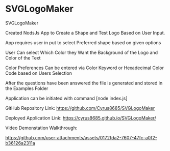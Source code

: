 # SVGLogoMaker
SVGLogoMaker

Created NodsJs App to Create a Shape and Test Logo Based on User Input.

App requires user in put to select Preferred shape based on given options

User Can  select Which Color they Want the Background of the Logo and Color of the Text

Color Preferences Can be entered via Color Keyword or Hexadecimal Color Code based on Users Selection

After the questions have been answered the file is generated and stored in the Examples Folder

Application can be initiated with command [node index.js]

GitHub Repository Link: https://github.com/Cyrus8685/SVGLogoMaker

Deployed Application Link: https://cyrus8685.github.io/SVGLogoMaker/

Video Demonstation Walkthrough:



https://github.com/user-attachments/assets/0172fda2-7607-47fc-a0f2-b36126a2311a

